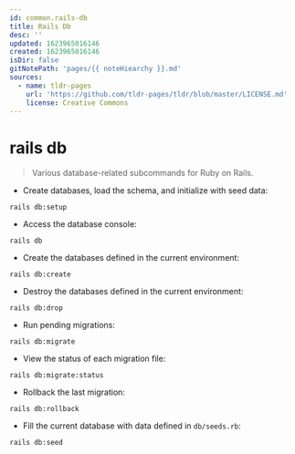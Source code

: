 ```yaml
---
id: common.rails-db
title: Rails Db
desc: ''
updated: 1623965016146
created: 1623965016146
isDir: false
gitNotePath: 'pages/{{ noteHiearchy }}.md'
sources:
  - name: tldr-pages
    url: 'https://github.com/tldr-pages/tldr/blob/master/LICENSE.md'
    license: Creative Commons
---
```

# rails db

> Various database-related subcommands for Ruby on Rails.

- Create databases, load the schema, and initialize with seed data:

`rails db:setup`

- Access the database console:

`rails db`

- Create the databases defined in the current environment:

`rails db:create`

- Destroy the databases defined in the current environment:

`rails db:drop`

- Run pending migrations:

`rails db:migrate`

- View the status of each migration file:

`rails db:migrate:status`

- Rollback the last migration:

`rails db:rollback`

- Fill the current database with data defined in `db/seeds.rb`:

`rails db:seed`

